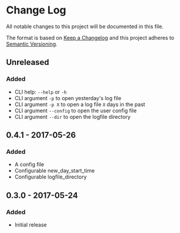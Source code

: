# Change Log
All notable changes to this project will be documented in this file.

The format is based on [Keep a Changelog](http://keepachangelog.com/)
and this project adheres to [Semantic Versioning](http://semver.org/).

## Unreleased
### Added
- CLI help: `--help` or `-h`
- CLI argument `-p` to open yesterday's log file
- CLI argument `-p X` to open a log file `X` days in the past
- CLI argument `--config` to open the user config file
- CLI argument `--dir` to open the logfile directory

## 0.4.1 - 2017-05-26
### Added
- A config file
- Configurable new_day_start_time
- Configurable logfile_directory

## 0.3.0 - 2017-05-24
### Added
- Initial release
